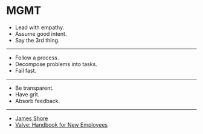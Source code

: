 # MGMT

* Lead with empathy.
* Assume good intent.
* Say the 3rd thing.

---

* Follow a process.
* Decompose problems into tasks.
* Fail fast.

---

* Be transparent.
* Have grit.
* Absorb feedback.

---

* [James Shore](https://www.jamesshore.com/v2/blog/2024/a-software-engineering-career-ladder)
* [Valve: Handbook for New Employees](https://steamcdn-a.akamaihd.net/apps/valve/Valve_NewEmployeeHandbook.pdf)
